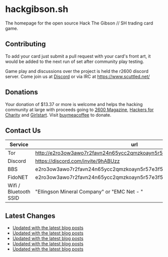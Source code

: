 # hackgibson.sh
The homepage for the open source Hack The Gibson // SH trading card game.


## Contributing

To add your card just submit a pull request with your card's front art, it would be added to the next run of set after community play testing.

Game play and discussions over the project is held the r2600 discord server. Come join us at [Discord](https://discord.com/invite/9hABUzz) or via IRC at https://www.scuttled.net/


## Donations

Your donation of $13.37 or more is welcome and helps the hacking community at large with proceeds going to [2600 Magazine](https://2600.com/), [Hackers for Charity](https://hackersforcharity.org) and [Girlstart](https://girlstart.org).  Visit [buymeacoffee](https://www.buymeacoffee.com/hackgibson.sh) to donate.


## Contact Us

Service | url
-|-
Tor | http://e2ro3ow3awo7r2favn24n65ycc2qmzkoayn5r57e3f56nvjwdcgg32ad.onion
Discord | https://discord.com/invite/9hABUzz
BBS | e2ro3ow3awo7r2favn24n65ycc2qmzkoayn5r57e3f56nvjwdcgg32ad.onion:23
FidoNET | e2ro3ow3awo7r2favn24n65ycc2qmzkoayn5r57e3f56nvjwdcgg32ad.onion:24554
Wifi / Bluetooth SSID | "Ellingson Mineral Company" or "EMC Net - <fidonet address>"

## Latest Changes
<!-- BLOG-POST-LIST:START -->
- [Updated with the latest blog posts](https://github.com/DFW2600/hackgibson.sh/commit/98fdad25aeb271c36036bcf323fc5c8608c34654)
- [Updated with the latest blog posts](https://github.com/DFW2600/hackgibson.sh/commit/a87c00b2b32964c398281c78262e5225c9809b04)
- [Updated with the latest blog posts](https://github.com/DFW2600/hackgibson.sh/commit/aab99a68ad2a5b8e0240e55150016264e799d9e8)
- [Updated with the latest blog posts](https://github.com/DFW2600/hackgibson.sh/commit/7c3a3472a57bbc171f15949e10e149d2f07903da)
- [Updated with the latest blog posts](https://github.com/DFW2600/hackgibson.sh/commit/91a16b5c6281efc71d9b6db6cf57a24da736b08b)
<!-- BLOG-POST-LIST:END -->
